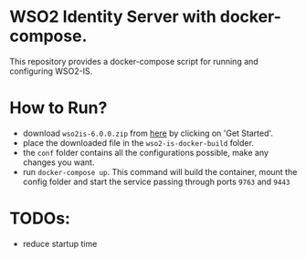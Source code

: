 # WSO2 Identity Server with docker-compose.

This repository provides a docker-compose script for running and configuring WSO2-IS.

# How to Run?

- download `wso2is-6.0.0.zip` from [here](https://wso2.com/identity-server/) by clicking on 'Get Started'.
- place the downloaded file in the `wso2-is-docker-build` folder.
- the `conf` folder contains all the configurations possible, make any changes you want.
- run `docker-compose up`. This command will build the container, mount the config folder and start the service passing through ports `9763` and `9443`


# TODOs:

- reduce startup time
